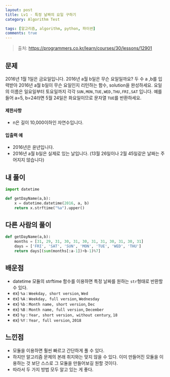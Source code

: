 ```yaml
---
layout: post
title: Lv1 - 특정 날짜의 요일 구하기
category: Algorithm Test

tags: [알고리즘, algorithm, python, 파이썬]
comments: true
---
```

> 출처: https://programmers.co.kr/learn/courses/30/lessons/12901

## 문제
2016년 1월 1일은 금요일입니다. 2016년 a월 b일은 무슨 요일일까요? 두 수 a ,b를 입력받아 2016년 a월 b일이 무슨 요일인지 리턴하는 함수, solution을 완성하세요. 요일의 이름은 일요일부터 토요일까지 각각 `SUN,MON,TUE,WED,THU,FRI,SAT`
입니다. 예를 들어 a=5, b=24라면 5월 24일은 화요일이므로 문자열 `TUE`를 반환하세요.

#### 제한사항
- n은 길이 10,000이하인 자연수입니다.

#### 입출력 예
- 2016년은 윤년입니다.
- 2016년 a월 b일은 실제로 있는 날입니다. (13월 26일이나 2월 45일같은 날짜는 주어지지 않습니다)

## 내 풀이
```python
import datetime

def getDayName(a,b):
    x = datetime.datetime(2016, a, b)
    return x.strftime("%a").upper()
```

## 다른 사람의 풀이
```python
def getDayName(a,b):
    months = [31, 29, 31, 30, 31, 30, 31, 31, 30, 31, 30, 31]
    days = ['FRI', 'SAT', 'SUN', 'MON', 'TUE', 'WED', 'THU']
    return days[(sum(months[:a-1])+b-1)%7]
```

## 배운점
- datetime 모듈의 strftime 함수를 이용하면 특정 날짜를 원하는 `str`형태로 반환할 수 있다.
- ex) `%a` : `Weekday, short version`, `Wed` 
- ex) `%A` : `Weekday, full version`, `Wednesday` 
- ex) `%b` : `Month name, short version`, `Dec` 
- ex) `%B` : `Month name, full version`, `December` 
- ex) `%y` : `Year, short version, without century`, `18` 
- ex) `%Y` : `Year, full version`, `2018` 

## 느낀점
- 모듈을 이용하면 훨씬 빠르고 간단하게 풀 수 있다.
- 하지만 알고리즘 문제의 본래 취지와는 맞지 않을 수 있다. 이미 만들어진 모듈을 이용하는 것 보단 스스로 그 모듈을 만들어보길 원할 것이다.
- 따라서 두 가지 방법 모두 알고 있는 게 좋다.